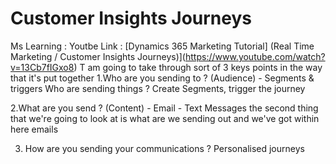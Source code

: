 # Customer Insights Journeys
Ms Learning : 
Youtbe Link : [Dynamics 365 Marketing Tutorial] (Real Time Marketing / Customer Insights Journeys)](https://www.youtube.com/watch?v=13Cb7fIGxo8)
T am going to take through sort of 3 keys points in the way that it's put together
1.Who are you sending to ? (Audience) - Segments & triggers
Who are sending things ? Create Segments, trigger the journey

2.What are you send ? (Content) - Email - Text Messages
the second thing that we're going to look at is what are we sending out and we've got within here emails

3. How are you sending your communications ? Personalised journeys
